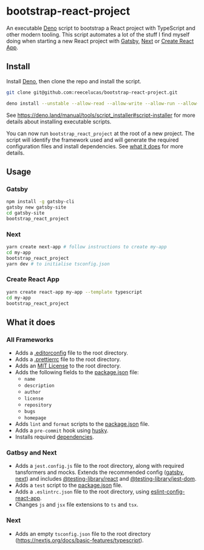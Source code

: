 # bootstrap-react-project

An executable [Deno](https://deno.land/) script to bootstrap a React project with TypeScript and other modern tooling. This script automates a lot of the stuff I find myself doing when starting a new React project with [Gatsby](https://www.gatsbyjs.org/), [Next](https://nextjs.org/) or [Create React App](https://create-react-app.dev/).

## Install

Install [Deno](https://deno.land/#installation), then clone the repo and install the script.

```sh
git clone git@github.com:reecelucas/bootstrap-react-project.git

deno install --unstable --allow-read --allow-write --allow-run --allow-net --name bootstrap_react_project bootstrap-react-project/cli.ts
```

See <https://deno.land/manual/tools/script_installer#script-installer> for more details about installing executable scripts.

You can now run `bootstrap_react_project` at the root of a new project. The script will identify the framework used and will generate the required configuration files and install dependencies. See [what it does](#what-it-does) for more details.

## Usage

### Gatsby

```sh
npm install -g gatsby-cli
gatsby new gatsby-site
cd gatsby-site
bootstrap_react_project
```

### Next

```sh
yarn create next-app # follow instructions to create my-app
cd my-app
bootstrap_react_project
yarn dev # to initialise tsconfig.json
```

### Create React App

```sh
yarn create react-app my-app --template typescript
cd my-app
bootstrap_react_project
```

## What it does


### All Frameworks

- Adds a [.editorconfig](./configs/common/.editorconfig) file to the root directory.
- Adds a [.prettierrc](./configs/common/.prettierrc) file to the root directory.
- Adds an [MIT License](./templates/LICENSE) to the root directory.
- Adds the following fields to the [package.json](./helpers/modifyPackageJson.ts) file:
  - `name`
  - `description`
  - `author`
  - `license`
  - `repository`
  - `bugs`
  - `homepage`
- Adds `lint` and `format` scripts to the [package.json](./helpers/modifyPackageJson.ts) file.
- Adds a `pre-commit` hook using [husky](https://github.com/typicode/husky).
- Installs required [dependencies](./dependencies.ts).

### Gatbsy and Next

- Adds a `jest.config.js` file to the root directory, along with required tansformers and mocks. Extends the recommended config ([gatsby](https://www.gatsbyjs.org/docs/unit-testing/#2-creating-a-configuration-file-for-jest), [next](https://github.com/zeit/next.js/tree/canary/examples/with-jest)) and includes [@testing-library/react](https://github.com/testing-library/react-testing-library) and [@testing-library/jest-dom](https://github.com/testing-library/jest-dom).
- Adds a `test` script to the [package.json](./helpers/modifyPackageJson.ts) file.
- Adds a `.eslintrc.json` file to the root directory, using [eslint-config-react-app](https://github.com/facebook/create-react-app/tree/master/packages/eslint-config-react-app).
- Changes `js` and `jsx` file extensions to `ts` and `tsx`.

### Next

- Adds an empty `tsconfig.json` file to the root directory (<https://nextjs.org/docs/basic-features/typescript>).
